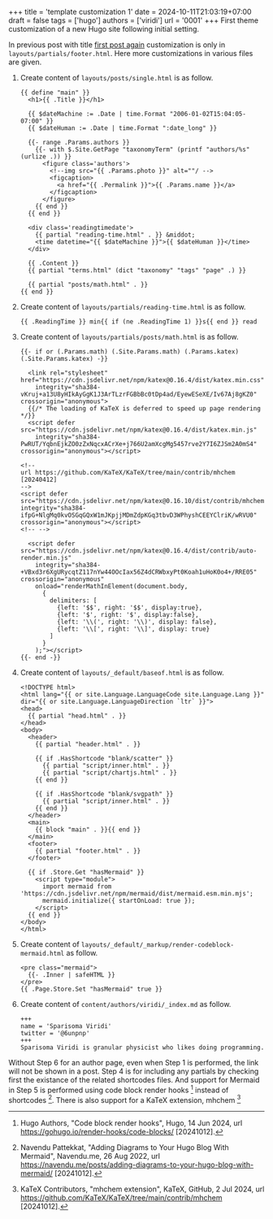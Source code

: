 +++
title = 'template customization 1'
date = 2024-10-11T21:03:19+07:00
draft = false
tags = ['hugo']
authors = ['viridi']
url = '0001'
+++
First theme customization of a new Hugo site following initial setting.

<!--more-->

In previous post with title [first post again](../0000) customization is only in `layouts/partials/footer.html`. Here more customizations in various files are given.

1. Create content of `layouts/posts/single.html` is as follow.
    ```
    {{ define "main" }}
      <h1>{{ .Title }}</h1>

      {{ $dateMachine := .Date | time.Format "2006-01-02T15:04:05-07:00" }}
      {{ $dateHuman := .Date | time.Format ":date_long" }}
      
      {{- range .Params.authors }}
        {{- with $.Site.GetPage "taxonomyTerm" (printf "authors/%s" (urlize .)) }}
          <figure class='authors'>
            <!--img src="{{ .Params.photo }}" alt=""/ -->
            <figcaption>
              <a href="{{ .Permalink }}">{{ .Params.name }}</a>
            </figcaption>
          </figure>
        {{ end }}
      {{ end }}
      
      <div class='readingtimedate'>
        {{ partial "reading-time.html" . }} &middot;
        <time datetime="{{ $dateMachine }}">{{ $dateHuman }}</time>
      </div>
      
      {{ .Content }}
      {{ partial "terms.html" (dict "taxonomy" "tags" "page" .) }}
      
      {{ partial "posts/math.html" . }}
    {{ end }}
    ```
2. Create content of `layouts/partials/reading-time.html` is as follow.
    ```
    {{ .ReadingTime }} min{{ if (ne .ReadingTime 1) }}s{{ end }} read
    ```
3. Create content of `layouts/partials/posts/math.html` is as follow.
    ```
    {{- if or (.Params.math) (.Site.Params.math) (.Params.katex) (.Site.Params.katex) -}}

      <link rel="stylesheet" href="https://cdn.jsdelivr.net/npm/katex@0.16.4/dist/katex.min.css"
        integrity="sha384-vKruj+a13U8yHIkAyGgK1J3ArTLzrFGBbBc0tDp4ad/EyewESeXE/Iv67Aj8gKZ0" crossorigin="anonymous">
      {{/* The loading of KaTeX is deferred to speed up page rendering */}}
      <script defer src="https://cdn.jsdelivr.net/npm/katex@0.16.4/dist/katex.min.js"
        integrity="sha384-PwRUT/YqbnEjkZO0zZxNqcxACrXe+j766U2amXcgMg5457rve2Y7I6ZJSm2A0mS4" crossorigin="anonymous"></script>

    <!--
    url https://github.com/KaTeX/KaTeX/tree/main/contrib/mhchem [20240412]
    -->
    <script defer src="https://cdn.jsdelivr.net/npm/katex@0.16.10/dist/contrib/mhchem.min.js" integrity="sha384-ifpG+NlgMq0kvOSGqGQxW1mJKpjjMDmZdpKGq3tbvD3WPhyshCEEYClriK/wRVU0"  crossorigin="anonymous"></script>
    <!-- -->    
        
      <script defer src="https://cdn.jsdelivr.net/npm/katex@0.16.4/dist/contrib/auto-render.min.js"
        integrity="sha384-+VBxd3r6XgURycqtZ117nYw44OOcIax56Z4dCRWbxyPt0Koah1uHoK0o4+/RRE05" crossorigin="anonymous"
        onload="renderMathInElement(document.body,
          {
            delimiters: [
              {left: '$$', right: '$$', display:true},
              {left: '$', right: '$', display:false},
              {left: '\\(', right: '\\)', display: false},
              {left: '\\[', right: '\\]', display: true}
            ]
          }
        );"></script>
    {{- end -}}
    ```
4. Create content of `layouts/_default/baseof.html` is as follow.
    ```
    <!DOCTYPE html>
    <html lang="{{ or site.Language.LanguageCode site.Language.Lang }}" dir="{{ or site.Language.LanguageDirection `ltr` }}">
    <head>
      {{ partial "head.html" . }}
    </head>
    <body>
      <header>
        {{ partial "header.html" . }}
        
        {{ if .HasShortcode "blank/scatter" }}
          {{ partial "script/inner.html" . }}
          {{ partial "script/chartjs.html" . }}
        {{ end }}

        {{ if .HasShortcode "blank/svgpath" }}
          {{ partial "script/inner.html" . }}
        {{ end }}
      </header>
      <main>
        {{ block "main" . }}{{ end }}
      </main>
      <footer>
        {{ partial "footer.html" . }}
      </footer>

      {{ if .Store.Get "hasMermaid" }}
        <script type="module">
          import mermaid from 'https://cdn.jsdelivr.net/npm/mermaid/dist/mermaid.esm.min.mjs';
          mermaid.initialize({ startOnLoad: true });
        </script>
      {{ end }}
    </body>
    </html>
    ```
5. Create content of `layouts/_default/_markup/render-codeblock-mermaid.html` as follow.
    ```
    <pre class="mermaid">
      {{- .Inner | safeHTML }}
    </pre>
    {{ .Page.Store.Set "hasMermaid" true }}
    ```
6. Create content of `content/authors/viridi/_index.md` as follow.
    ```
    +++
    name = 'Sparisoma Viridi'
    twitter = '@6unpnp'
    +++
    Sparisoma Viridi is granular physicist who likes doing programming.
    ```
Without Step 6 for an author page, even when Step 1 is performed, the link will not be shown in a post. Step 4 is for including any partials by checking first the existance of the related shortcodes files. And support for Mermaid in Step 5 is performed using code block render hooks [^hugo_2024] instead of shortcodes [^pattekkat_2022]. There is also support for a KaTeX extension, mhchem [^mchem_2024]


[^hugo_2024]: Hugo Authors, "Code block render hooks", Hugo, 14 Jun 2024, url https://gohugo.io/render-hooks/code-blocks/ [20241012].
[^pattekkat_2022]: Navendu Pattekkat, "Adding Diagrams to Your Hugo Blog With Mermaid", Navendu.me, 26 Aug 2022, url https://navendu.me/posts/adding-diagrams-to-your-hugo-blog-with-mermaid/ [20241012].

[^mchem_2024]: KaTeX Contributors, "mhchem extension", KaTeX, GitHub, 2 Jul 2024, url https://github.com/KaTeX/KaTeX/tree/main/contrib/mhchem [20241012].
